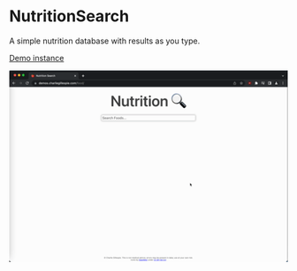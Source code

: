 # NutritionSearch

A simple nutrition database with results as you type.

[Demo instance](https://demos.charliegillespie.com/food)

![demo gif](demo.gif)